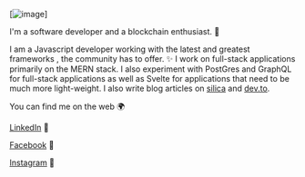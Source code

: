 

[![image](https://www.linkpicture.com/q/Green-and-White-Technology-LinkedIn.png)]

I'm a software developer and a blockchain enthusiast. 🌟

I am a Javascript developer working with the latest and greatest frameworks , the community has to offer. ✨
I work on full-stack applications primarily on the MERN stack. I also experiment with PostGres and GraphQL for full-stack applications as well as Svelte for applications that need to be much more light-weight. I also write blog articles on [silica](https://spiritan.wordpress.com) and [dev.to](https://dev.to/aritik).

You can find me on the web 🌍

[LinkedIn](https://www.linkedin.com/in/ambadi-ritik-017b6318b/) 🌈

[Facebook](https://www.facebook.com/ambadiritik.krishnan) 🌻

[Instagram](https://www.instagram.com/ambadi_ritik/) 🌳

